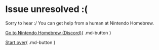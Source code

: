 # Issue unresolved :(

Sorry to hear :/ You can get help from a human at Nintendo Homebrew.

[Go to Nintendo Homebrew (Discord)](https://discord.gg/MWxPgEp){ .md-button }

[Start over](/){ .md-button }